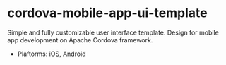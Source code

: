 # cordova-mobile-app-ui-template
Simple and fully customizable user interface template. Design for mobile app development on Apache Cordova framework.

- Plaftorms: iOS, Android<br><br>
